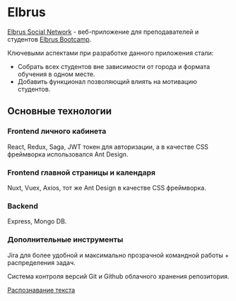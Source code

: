 # Elbrus

[Elbrus Social Network](http://elbrus.space/) - веб-приложение для преподавателей и студентов [Elbrus Bootcamp](https://elbrusboot.camp/).

Ключевыми аспектами при разработке данного приложения стали:

- Собрать всех студентов вне зависимости от города и формата обучения в одном месте.
- Добавить функционал позволяющий влиять на мотивацию студентов.

## Основные технологии

### Frontend личного кабинета

React, Redux, Sagа, JWT токен для авторизации, а в качестве CSS фреймворка использовался Ant Design.

### Frontend главной страницы и календаря

Nuxt, Vuex, Axios, тот же Ant Design в качестве CSS фреймворка.

### Backend

Express, Mongo DB.

### Дополнительные инструменты

Jira для более удобной и максимально прозрачной командной работы + распределения задач.

Система контроля версий Git и Github облачного хранения репозитория.

[Распознавание текста](https://www.notion.so/d27b227050c842368ba13e00f574ba41)
